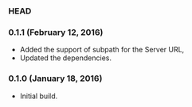 ### HEAD

### 0.1.1 (February 12, 2016)

  * Added the support of subpath for the Server URL,
  * Updated the dependencies.


### 0.1.0 (January 18, 2016)

  * Initial build.
